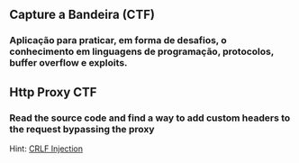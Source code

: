 ## **Capture a Bandeira (CTF)**

### Aplicação para praticar, em forma de desafios, o conhecimento em linguagens de programação, protocolos, buffer overflow e exploits.

## **Http Proxy CTF**

### Read the source code and find a way to add custom headers to the request bypassing the proxy

Hint: <a href="https://owasp.org/www-community/vulnerabilities/CRLF_Injection">CRLF Injection</a>